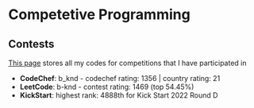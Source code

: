 # Competetive Programming
## Contests

[This page](/contest) stores all my codes for competitions that I have participated in

- **CodeChef**: b_knd - codechef rating: 1356 | country rating: 21
- **LeetCode**: b-knd - contest rating: 1469 (top 54.45%)
- **KickStart**: highest rank: 4888th for Kick Start 2022 Round D 
